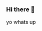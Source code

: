 ### Hi there 👋
yo whats up 
<!--
**supsapo/supsapo** is a ✨ _special_ ✨ repository because its `README.md` (this file) appears on your GitHub profile.

Here are some ideas to get you started:

- 🔭 I’m currently working on my on clothing store 
- 🌱 I’m currently learning pyhton 
- 👯 I’m looking to collaborate on ...
- 🤔 I’m looking for help with ...
- 💬 Ask me about ...
- 📫 How to reach me: here is my email saurav123pokhrel@gmail.com
- 😄 Pronouns: ...
- ⚡ Fun fact: ... reddot is my computer's name 
-->
